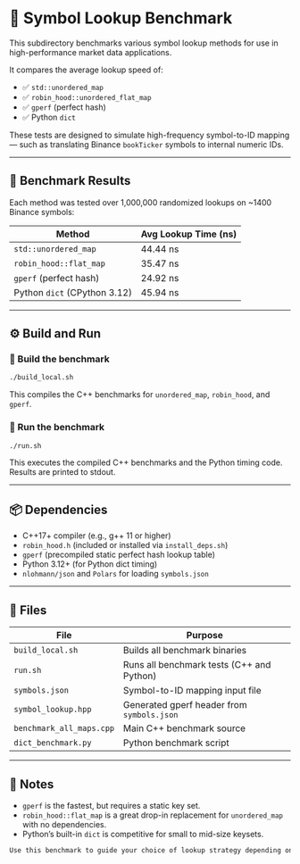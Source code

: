 # 🔎 Symbol Lookup Benchmark

This subdirectory benchmarks various symbol lookup methods for use in high-performance market data applications.

It compares the average lookup speed of:

- ✅ `std::unordered_map`
- ✅ `robin_hood::unordered_flat_map`
- ✅ `gperf` (perfect hash)
- ✅ Python `dict`

These tests are designed to simulate high-frequency symbol-to-ID mapping — such as translating Binance `bookTicker` symbols to internal numeric IDs.

---

## 🧪 Benchmark Results

Each method was tested over 1,000,000 randomized lookups on ~1400 Binance symbols:

| Method                     | Avg Lookup Time (ns) |
|----------------------------|----------------------|
| `std::unordered_map`       | 44.44 ns             |
| `robin_hood::flat_map`     | 35.47 ns             |
| `gperf` (perfect hash)     | 24.92 ns             |
| Python `dict` (CPython 3.12)| 45.94 ns            |

---

## ⚙️ Build and Run

### 🔨 Build the benchmark

```sh
./build_local.sh
```

This compiles the C++ benchmarks for `unordered_map`, `robin_hood`, and `gperf`.

### 🚀 Run the benchmark

```sh
./run.sh
```

This executes the compiled C++ benchmarks and the Python timing code. Results are printed to stdout.

---

## 📦 Dependencies

- C++17+ compiler (e.g., g++ 11 or higher)
- `robin_hood.h` (included or installed via `install_deps.sh`)
- `gperf` (precompiled static perfect hash lookup table)
- Python 3.12+ (for Python dict timing)
- `nlohmann/json` and `Polars` for loading `symbols.json`

---

## 📁 Files

| File             | Purpose                                     |
|------------------|---------------------------------------------|
| `build_local.sh` | Builds all benchmark binaries               |
| `run.sh`         | Runs all benchmark tests (C++ and Python)   |
| `symbols.json`   | Symbol-to-ID mapping input file             |
| `symbol_lookup.hpp` | Generated gperf header from `symbols.json` |
| `benchmark_all_maps.cpp` | Main C++ benchmark source            |
| `dict_benchmark.py` | Python benchmark script                  |

---

## 📝 Notes

- `gperf` is the fastest, but requires a static key set.
- `robin_hood::flat_map` is a great drop-in replacement for `unordered_map` with no dependencies.
- Python’s built-in `dict` is competitive for small to mid-size keysets.

```sh
Use this benchmark to guide your choice of lookup strategy depending on latency, key mutability, and codebase simplicity.
```

